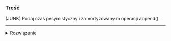 ### Treść
(JUNK)
Podaj czas pesymistyczny i zamortyzowany m operacji append().

------
<details><summary>Rozwiązanie</summary>
<p>

